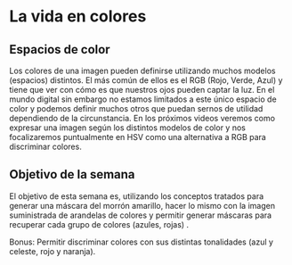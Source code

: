 # La vida en colores

## Espacios de color

Los colores de una imagen pueden definirse utilizando muchos modelos (espacios) distintos. El más común de ellos es el RGB (Rojo, Verde, Azul) y tiene que ver con cómo es que nuestros ojos pueden captar la luz. En el mundo digital sin embargo no estamos limitados a este único espacio de color y podemos definir muchos otros que puedan sernos de utilidad dependiendo de la circunstancia. En los próximos videos veremos como expresar una imagen según los distintos modelos de color y nos focalizaremos puntualmente en HSV como una alternativa a RGB para discriminar colores. 

## Objetivo de la semana

El objetivo de esta semana es, utilizando los conceptos tratados para generar una máscara del morrón amarillo, hacer lo mismo con la imagen suministrada de arandelas de colores y permitir generar máscaras para recuperar cada grupo de colores (azules, rojas) . 

Bonus: Permitir discriminar colores con sus distintas tonalidades (azul y celeste, rojo y naranja).